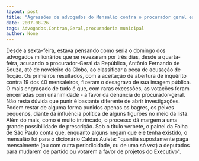 ```yaml
---
layout: post
title: "Agressões de advogados do Mensalão contra o procurador geral esbarram na realidade"
date: 2007-08-26
tags: Advogados,Contran,Geral,procuradoria municipal
author: None
---
```

Desde a sexta-feira, estava pensando como seria o domingo dos advogados milion&aacute;rios que se revezaram por tr&ecirc;s dias, desde a quarta-feira,&nbsp;acusando o procurador-Geral da Rep&uacute;blica, Ant&ocirc;nio Fernando de Souza,&nbsp;at&eacute; de noveleiro da Globo, ao classificar a pe&ccedil;a de acusa&ccedil;&atilde;o de fic&ccedil;&atilde;o. Os primeiros resultados, com a aceita&ccedil;&atilde;o de abertura de inqu&eacute;rito contra 19 dos 40 mensaleiros, fizeram o desagravo de sua imagem p&uacute;blica.
O mais engra&ccedil;ado de tudo &eacute; que, com raras excess&otilde;es, as vota&ccedil;&otilde;es foram encerradas com unanimidade - a favor da den&uacute;ncia do procurador-geral.
N&atilde;o resta d&uacute;vida que punir &eacute; bastante diferente de abrir investiga&ccedil;&otilde;es. Podem restar de alguma forma punidos apenas os bagres, os peixes pequenos, diante da influ&ecirc;ncia pol&iacute;tica de alguns figur&otilde;es no meio da lista. Al&eacute;m do mais, como &eacute; muito intrincado, o processo d&aacute; margem a uma grande possibilidade de prescri&ccedil;&atilde;o.
Sob o t&iacute;tulo verbete, o painel da Folha de S&atilde;o Paulo conta que, enquanto alguns negam que ele tenha existido, o mensal&atilde;o foi para o dicion&aacute;rio Caldas Aulete: &quot;quantia supostamente paga mensalmente (ou com outra periodicidade, ou de uma s&oacute; vez) a deputados para mudarem de partido ou votarem a favor de projetos do Executivo&quot;. 